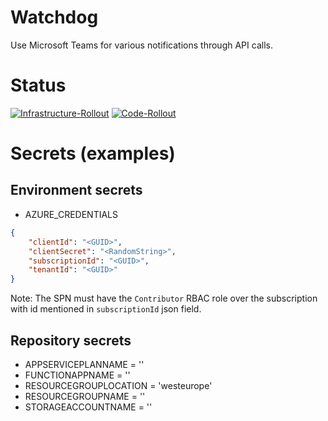 # Watchdog
Use Microsoft Teams for various notifications through API calls.

# Status
[![Infrastructure-Rollout](https://github.com/it-delivery/watchdog/actions/workflows/infrastructure.yml/badge.svg)](https://github.com/it-delivery/watchdog/actions/workflows/infrastructure.yml)
[![Code-Rollout](https://github.com/it-delivery/watchdog/actions/workflows/code.yml/badge.svg)](https://github.com/it-delivery/watchdog/actions/workflows/code.yml)

# Secrets (examples)
## Environment secrets
* AZURE_CREDENTIALS
```json
{
    "clientId": "<GUID>",
    "clientSecret": "<RandomString>",
    "subscriptionId": "<GUID>",
    "tenantId": "<GUID>"
}
```
Note: The SPN must have the `Contributor` RBAC role over the subscription with id mentioned in `subscriptionId` json field.

## Repository secrets
* APPSERVICEPLANNAME = ''
* FUNCTIONAPPNAME = ''
* RESOURCEGROUPLOCATION = 'westeurope'
* RESOURCEGROUPNAME = ''
* STORAGEACCOUNTNAME = ''